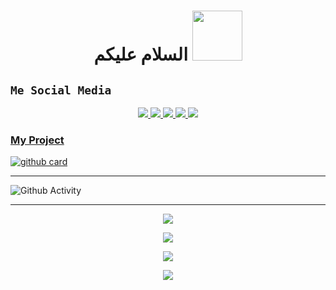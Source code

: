 <h1 align="center">السلام عليكم <img src="https://user-images.githubusercontent.com/1303154/88677602-1635ba80-d120-11ea-84d8-d263ba5fc3c0.gif" width="80px" alt=""><br></h1>

## ```Me Social Media```
<p align="center">
  <a href="https://www.instagram.com/dzk_aufa"><img src="https://img.shields.io/badge/Instagram-%23E4405F.svg?style=for-the-badge&logo=Instagram&logoColor=white"/> 
  <a href="https://wa.me/6281513947940"><img src="https://img.shields.io/badge/WhatsApp-25D366?style=for-the-badge&logo=whatsapp&logoColor=white"/>
  <a href="https://t.me/hirohito_xyz"><img src="https://img.shields.io/badge/Telegram-%230088cc.svg?&style=for-the-badge&logo=telegram&logoColor=white"/>
  <a href="https://www.tiktok.com/damon_vacation"><img src="https://img.shields.io/badge/TikTok-%23000000.svg?style=for-the-badge&logo=TikTok&logoColor=white"/>
  <a href="https://github.com/Nexov25"><img src="https://img.shields.io/badge/github-%23121011.svg?style=for-the-badge&logo=github&logoColor=white"/>
</p>

### My Project 
<a href="https://github.com/Nexov25/OctopusBot-MD">![github card](https://github-readme-stats.vercel.app/api/pin/?username=Nexov25&repo=OctopusBot-MD&theme=nightowl)</a>

___

![Github Activity](https://metrics.lecoq.io/Nexov25?template=classic&repositories.forks=true&languages=1&languages.colors=github&languages.threshold=0%25&config.timezone=Asia%2FJakarta)
___

<p align="center">
  <a href="https://github.com/Nexov25"><img src="https://github-readme-stats.vercel.app/api?username=Nexov25&theme=tokyonight&show_icons=true" /></a>
</p>

<p align="center">
  <a href="https://github.com/Nexov25"><img src="https://github-readme-streak-stats.herokuapp.com?user=Nexov25&theme=tokyonight&hide_border=false&properties=background&border=%239611C5FF" /><a>
</p>
  
<p align="center">
  <a href="https://github.com/Nexov25"><img src="https://github-readme-stats.vercel.app/api/top-langs?username=Nexov25&theme=tokyonight&layout=compact" /></a>
</p>
  
<p align="center">
  <a href="https://github.com/Nexov25"><img src="https://github-profile-trophy.vercel.app/?username=Nexov25&theme=radical&margin-w=20&no-bg=true&no-frame=false" /><a>
</p>
